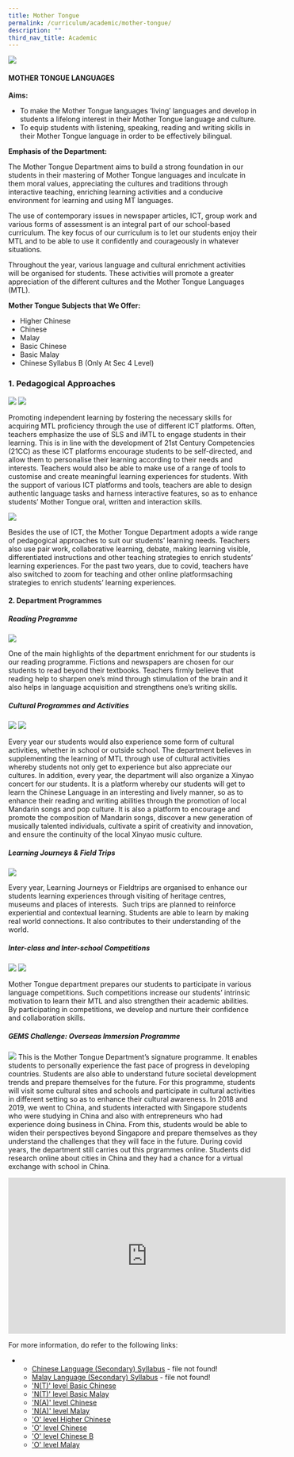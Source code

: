 ```yaml
---
title: Mother Tongue
permalink: /curriculum/academic/mother-tongue/
description: ""
third_nav_title: Academic
---
```

![](/images/Mother%20Tongue%20Languages%20copy.jpg)

#### MOTHER TONGUE LANGUAGES

**Aims:**
*   To make the Mother Tongue languages ‘living’ languages and develop in students a lifelong interest in their Mother Tongue language and culture.
*   To equip students with listening, speaking, reading and writing skills in their Mother Tongue language in order to be effectively bilingual.
 

**Emphasis of the Department:**

The Mother Tongue Department aims to build a strong foundation in our students in their mastering of Mother Tongue languages and inculcate in them moral values, appreciating the cultures and traditions through interactive teaching, enriching learning activities and a conducive environment for learning and using MT languages.

The use of contemporary issues in newspaper articles, ICT, group work and various forms of assessment is an integral part of our school-based curriculum. The key focus of our curriculum is to let our students enjoy their MTL and to be able to use it confidently and courageously in whatever situations.

Throughout the year, various language and cultural enrichment activities will be organised for students. These activities will promote a greater appreciation of the different cultures and the Mother Tongue Languages (MTL).


**Mother Tongue Subjects that We Offer:**

* Higher Chinese   
* Chinese   
* Malay   
* Basic Chinese    
* Basic Malay   
* Chinese Syllabus B (Only At Sec 4 Level)

### 1. Pedagogical Approaches

![](/images/Pedagogical-Approach-1.jpg)
![](/images/Pedagogical-Approach-2.jpg)

Promoting independent learning by fostering the necessary skills for acquiring MTL proficiency through the use of different ICT platforms. Often, teachers emphasize the use of SLS and iMTL to engage students in their learning. This is in line with the development of 21st Century Competencies (21CC) as these ICT platforms encourage students to be self-directed, and allow them to personalise their learning according to their needs and interests. Teachers would also be able to make use of a range of tools to customise and create meaningful learning experiences for students. With the support of various ICT platforms and tools, teachers are able to design authentic language tasks and harness interactive features, so as to enhance students’ Mother Tongue oral, written and interaction skills.

![](/images/2022%20MT.jpg)

Besides the use of ICT, the Mother Tongue Department adopts a wide range of pedagogical approaches to suit our students’ learning needs. Teachers also use pair work, collaborative learning, debate, making learning visible, differentiated instructions and other teaching strategies to enrich students’ learning experiences. For the past two years, due to covid, teachers have also switched to zoom for teaching and other online platformsaching strategies to enrich students’ learning experiences.


#### 2. Department Programmes

##### Reading Programme

![](/images/Reading-Programme-1.png)

One of the main highlights of the department enrichment for our students is our reading programme. Fictions and newspapers are chosen for our students to read beyond their textbooks. Teachers firmly believe that reading help to sharpen one’s mind through stimulation of the brain and it also helps in language acquisition and strengthens one’s writing skills.

##### Cultural Programmes and Activities

![](/images/Cultural%20Programmes%20and%20Activities.png)
![](/images/2022%20XY%20MT.jpg)

Every year our students would also experience some form of cultural activities, whether in school or outside school. The department believes in supplementing the learning of MTL through use of cultural activities whereby students not only get to experience but also appreciate our cultures. In addition, every year, the department will also organize a Xinyao concert for our students. It is a platform whereby our students will get to learn the Chinese Language in an interesting and lively manner, so as to enhance their reading and writing abilities through the promotion of local Mandarin songs and pop culture. It is also a platform to encourage and promote the composition of Mandarin songs, discover a new generation of musically talented individuals, cultivate a spirit of creativity and innovation, and ensure the continuity of the local Xinyao music culture.


##### Learning Journeys & Field Trips

![](/images/Learning%20Journeys%20&%20Field%20Trips.png)

Every year, Learning Journeys or Fieldtrips are organised to enhance our students learning experiences through visiting of heritage centres, museums and places of interests.  Such trips are planned to reinforce experiential and contextual learning. Students are able to learn by making real world connections. It also contributes to their understanding of the world.


##### Inter-class and Inter-school Competitions
![](/images/Inter-class%20and%20Inter-school%20Competitions.png)
![](/images/2022%20MT_Page_2.jpg)

Mother Tongue department prepares our students to participate in various language competitions. Such competitions increase our students’ intrinsic motivation to learn their MTL and also strengthen their academic abilities. By participating in competitions, we develop and nurture their confidence and collaboration skills.

##### GEMS Challenge: Overseas Immersion Programme
![](/images/GEMS%20Challenge:%20Overseas%20Immersion%20Programme.png)
This is the Mother Tongue Department’s signature programme. It enables students to personally experience the fast pace of progress in developing countries. Students are also able to understand future societal development trends and prepare themselves for the future. For this programme, students will visit some cultural sites and schools and participate in cultural activities in different setting so as to enhance their cultural awareness. In 2018 and 2019, we went to China, and students interacted with Singapore students who were studying in China and also with entrepreneurs who had experience doing business in China. From this, students would be able to widen their perspectives beyond Singapore and prepare themselves as they understand the challenges that they will face in the future. During covid years, the department still carries out this prgrammes online. Students did research online about cities in China and they had a chance for a virtual exchange with school in China.




<iframe width="560" height="315" src="https://www.youtube.com/embed/ZZdnlYvFjFk" title="YouTube video player" frameborder="0" allow="accelerometer; autoplay; clipboard-write; encrypted-media; gyroscope; picture-in-picture" allowfullscreen></iframe>


For more information, do refer to the following links:

*   *   [Chinese Language (Secondary) Syllabus](https://www.moe.gov.sg/docs/default-source/document/education/syllabuses/mother-tongue-languages/files/chinese-secondary-2011.pdf) - file not found!
    *   [Malay Language (Secondary) Syllabus](https://www.moe.gov.sg/docs/default-source/document/education/syllabuses/mother-tongue-languages/files/malay-secondary-2011.pdf) - file not found!
    *   ['N(T)' level Basic Chinese](/files/1202_y22_sy.pdf)
    *   ['N(T)' level Basic Malay](/files/1203_y22_sy.pdf)
    *   ['N(A)' level Chinese](/files/1196_y22_sy.pdf)
    *   ['N(A)' level Malay](/files/1197_y22_sy.pdf)
    *   ['O' level Higher Chinese](/files/1116_y22_sy.pdf)
    *   ['O' level Chinese](/files/1160_y22_sy.pdf)
    *   ['O' level Chinese B](/files/1153_y22_sy.pdf)
    *   ['O' level Malay](/files/1148_y22_sy.pdf)